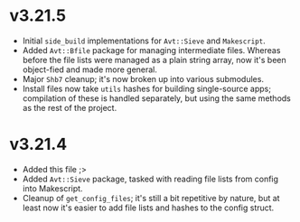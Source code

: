 # v3.21.5

- Initial `side_build` implementations for `Avt::Sieve` and `Makescript`.
- Added `Avt::Bfile` package for managing intermediate files. Whereas before the file lists were managed as a plain string array, now it's been object-fied and made more general.
- Major `Shb7` cleanup; it's now broken up into various submodules.
- Install files now take `utils` hashes for building single-source apps; compilation of these is handled separately, but using the same methods as the rest of the project.

# v3.21.4

- Added this file ;>
- Added `Avt::Sieve` package, tasked with reading file lists from config into Makescript.
- Cleanup of `get_config_files`; it's still a bit repetitive by nature, but at least now it's easier to add file lists and hashes to the config struct.
